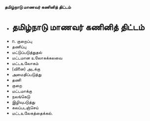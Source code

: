 **தமிழ்நாடு மாணவர் கணினித் திட்டம்**
- # தமிழ்நாடு மாணவர் கணினித் திட்டம்
- n. குறைப்பு
- தணிப்பு
- மட்டுப்படுத்துதல்
- மட்டமான உலோகக்கலவை
- மட்டஉலோகம்
- (வினை) அடக்கு
- அமைதிப்படுத்து
- தணி
- குறை
- மட்டமாக்கு
- நலங்கெடு
- இழிவுபடுத்து
- கலப்படஞ்செய்
- மட்டஉலேகத்தைக்கல்.

